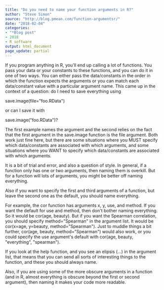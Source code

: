 ```yaml
---
title: "Do you need to name your function arguments in R?"
author: "Steve Simon"
source: "http://blog.pmean.com/function-argumentsr/"
date: "2018-02-04"
categories:
- "*Blog post"
- 2018
- R software
output: html_document
page_update: partial
---
```


If you program anything in R, you'll end up calling a lot of functions.
You pass your data or your constants to these functions, and you can do
it in one of two ways. You can either pass the data/constants in the
order in which the function expects the arguments or you can match each
data/constant value with a particular argument name. This came up in the
context of a question: do I need to save everything using

save.image(file="foo.RData")

or can I save it with

save.image("foo.RData")?

<!---More--->

The first example names the argument and the second relies on the fact
that the first argument in the save.image function is the file argument.
Both work just fine here, but there are some situations where you MUST
specify which data/constants are associated with which arguments, and
some situations where you WANT to specify which data/constants are
associated with which arguments.

It is a bit of trial and error, and also a question of style. In
general, if a function only has one or two arguments, then naming them
is overkill. But for a function will lots of arguments, you might be
better off naming everything.

Also if you want to specify the first and third arguments of a function,
but leave the second one as the default, you should name everything.

For example, the cor function has arguments x, y, use, and method. If
you want the default for use and method, then don't bother naming
everything. So it would be cor(age, beauty). But if you want the
Spearman correlation, you should specify method="Spearman" in the
argument list. It would be cor(x=age, y=beauty, method="Spearman"). Just
to muddle things a bit further, cor(age, beauty, method="Spearman")
would also work, or you could specify the use argument's default with
cor(age, beauty, "everything", "spearman").

If you look at the help function, and you see an elipsis (...) in the
argument list, that means that you can send all sorts of interesting
things to the function, and these you should always name.

Also, if you are using some of the more obscure arguments in a function
(and in R, almost everything is obscure beyond the first or second
argument), then naming it makes your code more readable.



